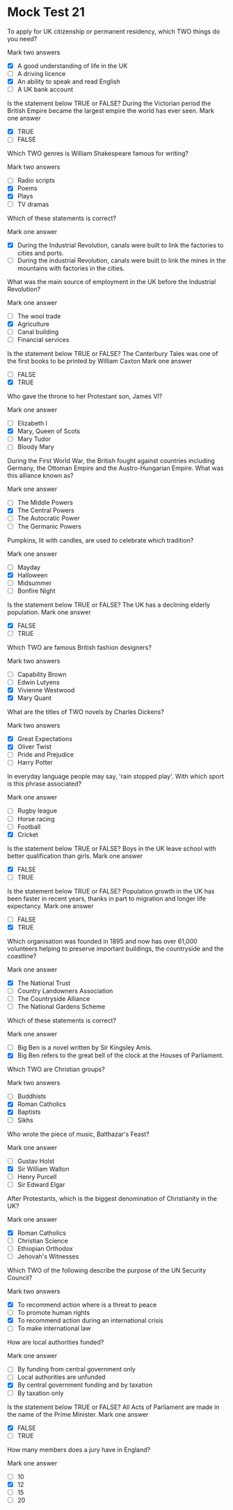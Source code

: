 # Mock Test 21

To apply for UK citizenship or permanent residency, which TWO things do you need?

Mark two answers

- [x]  A good understanding of life in the UK
- [ ]  A driving licence
- [x]  An ability to speak and read English
- [ ]  A UK bank account

Is the statement below TRUE or FALSE?
During the Victorian period the British Empire became the largest empire the world has ever seen.
Mark one answer

- [x]  TRUE
- [ ]  FALSE

Which TWO genres is William Shakespeare famous for writing?

Mark two answers

- [ ]  Radio scripts
- [x]  Poems
- [x]  Plays
- [ ]  TV dramas

Which of these statements is correct?

Mark one answer

- [x]  During the Industrial Revolution, canals were built to link the factories to cities and ports.
- [ ]  During the industrial Revolution, canals were built to link the mines in the mountains with factories in the cities.

What was the main source of employment in the UK before the Industrial Revolution?

Mark one answer

- [ ]  The wool trade
- [x]  Agriculture
- [ ]  Canal building
- [ ]  Financial services

Is the statement below TRUE or FALSE?
The Canterbury Tales was one of the first books to be printed by William Caxton
Mark one answer

- [ ]  FALSE
- [x]  TRUE

Who gave the throne to her Protestant son, James VI?

Mark one answer

- [ ]  Elizabeth I
- [x]  Mary, Queen of Scots
- [ ]  Mary Tudor
- [ ]  Bloody Mary

During the First World War, the British fought against countries including Germany, the Ottoman Empire and the Austro-Hungarian Empire. What was this alliance known as?

Mark one answer

- [ ]  The Middle Powers
- [x]  The Central Powers
- [ ]  The Autocratic Power
- [ ]  The Germanic Powers

Pumpkins, lit with candles, are used to celebrate which tradition?

Mark one answer

- [ ]  Mayday
- [x]  Halloween
- [ ]  Midsummer
- [ ]  Bonfire Night

Is the statement below TRUE or FALSE?
The UK has a declining elderly population.
Mark one answer

- [x]  FALSE
- [ ]  TRUE

Which TWO are famous British fashion designers?

Mark two answers

- [ ]  Capability Brown
- [ ]  Edwin Lutyens
- [x]  Vivienne Westwood
- [x]  Mary Quant

What are the titles of TWO novels by Charles Dickens?

Mark two answers

- [x]  Great Expectations
- [x]  Oliver Twist
- [ ]  Pride and Prejudice
- [ ]  Harry Potter

In everyday language people may say, 'rain stopped play'. With which sport is this phrase associated?

Mark one answer

- [ ]  Rugby league
- [ ]  Horse racing
- [ ]  Football
- [x]  Cricket

Is the statement below TRUE or FALSE?
Boys in the UK leave school with better qualification than girls.
Mark one answer

- [x]  FALSE
- [ ]  TRUE

Is the statement below TRUE or FALSE?
Population growth in the UK has been faster in recent years, thanks in part to migration and longer life expectancy.
Mark one answer

- [ ]  FALSE
- [x]  TRUE

Which organisation was founded in 1895 and now has over 61,000 volunteers helping to preserve important buildings, the countryside and the coastline?

Mark one answer

- [x]  The National Trust
- [ ]  Country Landowners Association
- [ ]  The Countryside Alliance
- [ ]  The National Gardens Scheme

Which of these statements is correct?

Mark one answer

- [ ]  Big Ben is a novel written by Sir Kingsley Amis.
- [x]  Big Ben refers to the great bell of the clock at the Houses of Parliament.

Which TWO are Christian groups?

Mark two answers

- [ ]  Buddhists
- [x]  Roman Catholics
- [x]  Baptists
- [ ]  Sikhs

Who wrote the piece of music, Balthazar's Feast?

Mark one answer

- [ ]  Gustav Holst
- [x]  Sir William Walton
- [ ]  Henry Purcell
- [ ]  Sir Edward Elgar

After Protestants, which is the biggest denomination of Christianity in the UK?

Mark one answer

- [x]  Roman Catholics
- [ ]  Christian Science
- [ ]  Ethiopian Orthodox
- [ ]  Jehovah's Witnesses

Which TWO of the following describe the purpose of the UN Security Council?

Mark two answers

- [x]  To recommend action where is a threat to peace
- [ ]  To promote human rights
- [x]  To recommend action during an international crisis
- [ ]  To make international law

How are local authorities funded?

Mark one answer

- [ ]  By funding from central government only
- [ ]  Local authorities are unfunded
- [x]  By central government funding and by taxation
- [ ]  By taxation only

Is the statement below TRUE or FALSE?
All Acts of Parliament are made in the name of the Prime Minister.
Mark one answer

- [x]  FALSE
- [ ]  TRUE

How many members does a jury have in England?

Mark one answer

- [ ]  10
- [x]  12
- [ ]  15
- [ ]  20